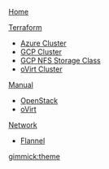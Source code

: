 [Home](index.md)

[Terraform]()

  * [Azure Cluster](az-cluster.md)
  * [GCP Cluster](gcp-cluster.md)
  * [GCP NFS Storage Class](gcp-nfs-helm2.md)
  * [oVirt Cluster](ovirt-cluster.md)

[Manual]()

  * [OpenStack](openstack.md)
  * [oVirt](ovirt-cp.md)

[Network]()

  * [Flannel](flannel-bts.md)

[gimmick:theme](flatly)

